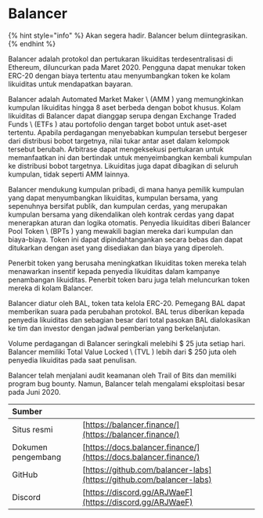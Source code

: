 # Balancer

{% hint style="info" %}
Akan segera hadir. Balancer belum diintegrasikan.
{% endhint %}

Balancer adalah protokol dan pertukaran likuiditas terdesentralisasi di Ethereum, diluncurkan pada Maret 2020. Pengguna dapat menukar token ERC-20 dengan biaya tertentu atau menyumbangkan token ke kolam likuiditas untuk mendapatkan bayaran.

Balancer adalah Automated Market Maker \ (AMM \) yang memungkinkan kumpulan likuiditas hingga 8 aset berbeda dengan bobot khusus. Kolam likuiditas di Balancer dapat dianggap serupa dengan Exchange Traded Funds \ (ETFs \) atau portofolio dengan target bobot untuk aset-aset tertentu. Apabila perdagangan menyebabkan kumpulan tersebut bergeser dari distribusi bobot targetnya, nilai tukar antar aset dalam kelompok tersebut berubah. Arbitrase dapat mengeksekusi pertukaran untuk memanfaatkan ini dan bertindak untuk menyeimbangkan kembali kumpulan ke distribusi bobot targetnya. Likuiditas juga dapat dibagikan di seluruh kumpulan, tidak seperti AMM lainnya.

Balancer mendukung kumpulan pribadi, di mana hanya pemilik kumpulan yang dapat menyumbangkan likuiditas, kumpulan bersama, yang sepenuhnya bersifat publik, dan kumpulan cerdas, yang merupakan kumpulan bersama yang dikendalikan oleh kontrak cerdas yang dapat menerapkan aturan dan logika otomatis. Penyedia likuiditas diberi Balancer Pool Token \ (BPTs \) yang mewakili bagian mereka dari kumpulan dan biaya-biaya. Token ini dapat dipindahtangankan secara bebas dan dapat ditukarkan dengan aset yang disediakan dan biaya yang diperoleh.

Penerbit token yang berusaha meningkatkan likuiditas token mereka telah menawarkan insentif kepada penyedia likuiditas dalam kampanye penambangan likuiditas. Penerbit token baru juga telah meluncurkan token mereka di kolam Balancer.

Balancer diatur oleh BAL, token tata kelola ERC-20. Pemegang BAL dapat memberikan suara pada perubahan protokol. BAL terus diberikan kepada penyedia likuiditas dan sebagian besar dari total pasokan BAL dialokasikan ke tim dan investor dengan jadwal pemberian yang berkelanjutan.

Volume perdagangan di Balancer seringkali melebihi $ 25 juta setiap hari. Balancer memiliki Total Value Locked \ (TVL \) lebih dari $ 250 juta oleh penyedia likuiditas pada saat penulisan.

Balancer telah menjalani audit keamanan oleh Trail of Bits dan memiliki program bug bounty. Namun, Balancer telah mengalami eksploitasi besar pada Juni 2020.

| Sumber             |                                                                      |
|:------------------ |:-------------------------------------------------------------------- |
| Situs resmi        | [https://balancer.finance/](https://balancer.finance/)               |
| Dokumen pengembang | [https://docs.balancer.finance/](https://docs.balancer.finance/)     |
| GitHub             | [https://github.com/balancer-labs](https://github.com/balancer-labs) |
| Discord            | [https://discord.gg/ARJWaeF](https://discord.gg/ARJWaeF)             |

